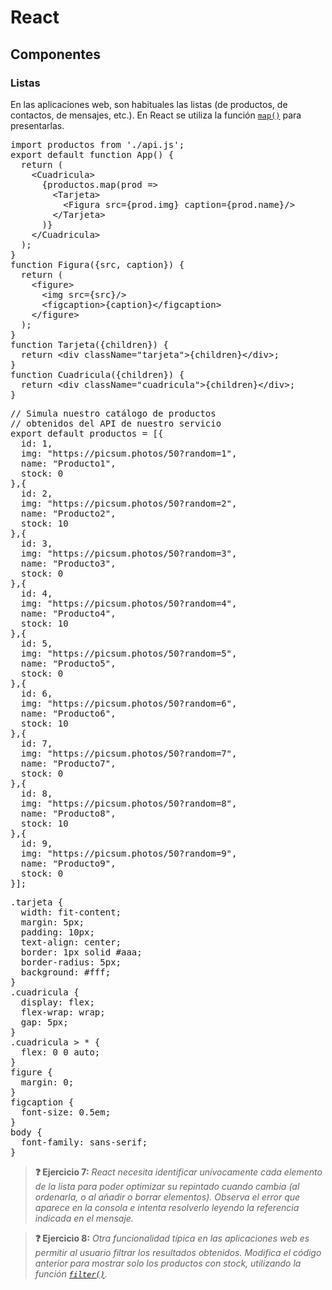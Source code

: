 # React
## Componentes
### Listas

En las aplicaciones web, son habituales las listas (de productos, de contactos, de mensajes, etc.). En React se utiliza la función [`map()`](https://developer.mozilla.org/en-US/docs/Web/JavaScript/Reference/Global_Objects/Array/map) para presentarlas.

<div class="sandpack" data-width="60" data-height="350px"><pre data-file="App.js">
import productos from './api.js';
export default function App() {
  return (
    &lt;Cuadricula>
      {productos.map(prod => 
        &lt;Tarjeta>
          &lt;Figura src={prod.img} caption={prod.name}/>
        &lt;/Tarjeta>
      )}
    &lt;/Cuadricula>
  );
}
function Figura({src, caption}) {
  return (
    &lt;figure>
      &lt;img src={src}/>
      &lt;figcaption>{caption}&lt;/figcaption>
    &lt;/figure>
  );
}
function Tarjeta({children}) {
  return &lt;div className="tarjeta">{children}&lt;/div>;
}
function Cuadricula({children}) {
  return &lt;div className="cuadricula">{children}&lt;/div>;
}
</pre><pre data-file="api.js">
// Simula nuestro catálogo de productos
// obtenidos del API de nuestro servicio
export default productos = [{
  id: 1,
  img: "https://picsum.photos/50?random=1",
  name: "Producto1",
  stock: 0
},{
  id: 2,
  img: "https://picsum.photos/50?random=2",
  name: "Producto2",
  stock: 10
},{
  id: 3,
  img: "https://picsum.photos/50?random=3",
  name: "Producto3",
  stock: 0
},{
  id: 4,
  img: "https://picsum.photos/50?random=4",
  name: "Producto4",
  stock: 10
},{
  id: 5,
  img: "https://picsum.photos/50?random=5",
  name: "Producto5",
  stock: 0
},{
  id: 6,
  img: "https://picsum.photos/50?random=6",
  name: "Producto6",
  stock: 10
},{
  id: 7,
  img: "https://picsum.photos/50?random=7",
  name: "Producto7",
  stock: 0
},{
  id: 8,
  img: "https://picsum.photos/50?random=8",
  name: "Producto8",
  stock: 10
},{
  id: 9,
  img: "https://picsum.photos/50?random=9",
  name: "Producto9",
  stock: 0
}];
</pre><pre data-file="styles.css" data-hidden="true">
.tarjeta {
  width: fit-content;
  margin: 5px;
  padding: 10px;
  text-align: center;
  border: 1px solid #aaa;
  border-radius: 5px;
  background: #fff;
}
.cuadricula {
  display: flex;
  flex-wrap: wrap;
  gap: 5px;
}
.cuadricula > * {
  flex: 0 0 auto;
}
figure {
  margin: 0;
}
figcaption {
  font-size: 0.5em;
}
body {
  font-family: sans-serif;
}
</pre></div>

> **❓ Ejercicio 7:** _React necesita identificar unívocamente cada elemento de la lista para poder optimizar su repintado cuando cambia (al ordenarla, o al añadir o borrar elementos). Observa el error que aparece en la consola e intenta resolverlo leyendo la referencia indicada en el mensaje._

> **❓ Ejercicio 8:** _Otra funcionalidad típica en las aplicaciones web es permitir al usuario filtrar los resultados obtenidos. Modifica el código anterior para mostrar solo los productos con stock, utilizando la función [`filter()`](https://developer.mozilla.org/es/docs/Web/JavaScript/Reference/Global_Objects/Array/filter)._
